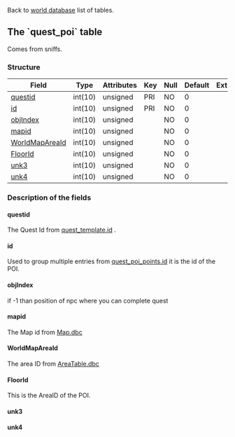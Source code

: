 Back to [world database](mangosdb_struct) list of tables.

The \`quest\_poi\` table
------------------------

Comes from sniffs.

### Structure

| **Field**                                  | **Type** | **Attributes** | **Key** | **Null** | **Default** | **Extra** | **Comment** |
|--------------------------------------------|----------|----------------|---------|----------|-------------|-----------|-------------|
| [questid](Quest_poi#questid)               | int(10)  | unsigned       | PRI     | NO       | 0           |           |             |
| [id](Quest_poi#id)                         | int(10)  | unsigned       | PRI     | NO       | 0           |           |             |
| [objIndex](Quest_poi#objindex)             | int(10)  | unsigned       |         | NO       | 0           |           |             |
| [mapid](Quest_poi#mapid)                   | int(10)  | unsigned       |         | NO       | 0           |           |             |
| [WorldMapAreaId](Quest_poi#worldmapareaid) | int(10)  | unsigned       |         | NO       | 0           |           |             |
| [FloorId](Quest_poi#floorid)               | int(10)  | unsigned       |         | NO       | 0           |           |             |
| [unk3](Quest_poi#unk3)                     | int(10)  | unsigned       |         | NO       | 0           |           |             |
| [unk4](Quest_poi#unk4)                     | int(10)  | unsigned       |         | NO       | 0           |           |             |

### Description of the fields

#### questid

The Quest Id from [quest\_template.id](Quest_template#entidry) .

#### id

Used to group multiple entries from [quest\_poi\_points.id](Quest_poi_points#id) it is the id of the POI.

#### objIndex

if -1 than position of npc where you can complete quest

#### mapid

The Map id from [Map.dbc](Map.dbc)

#### WorldMapAreaId

The area ID from [AreaTable.dbc](AreaTable.dbc)

#### FloorId

This is the AreaID of the POI.

#### unk3

#### unk4
